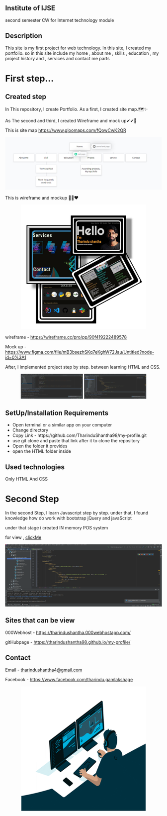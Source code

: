 


## Institute of **IJSE**

second semester CW for Internet technology module 

## Description 
This site is my first project for web technology. In this site, I created my portfolio.
so in this site include my home , about me , skills , education , my project history and , services and contact me parts 
  


# First step...


## Created step
In This repository, I create Portfolio. As a first,  I created  site map.🗺✨

As The second and third, I created Wireframe  and mock up✔✔🤞

This is site map https://www.gloomaps.com/fQowCwK2QR


![git hub logo](/assets/images/sitemap.png)


This is wireframe and mockup 🚀🤘❤


<p align="center">
    <img src="assets\images\mockUp2.jpeg" width="400" height="400">
</p>


wireframe - https://wireframe.cc/pro/pp/90f419222489578


Mock up - https://www.figma.com/file/mB3bsezhSKq7eKghW72Jau/Untitled?node-id=0%3A1


After, I implemented  project step by step. between learning HTML and CSS.

<p align="center">
    <img src="assets\images\work1.png" width="200" height="80" border="solid 1px green">
    <img src="assets\images\work2.png" width="200" height="80" border="solid 1px green">
</p>

## SetUp/Installation Requirements

<ul>
    <li>Open terminal or a similar app on your computer </li>
    <li>Change directory</li>
    <li>Copy Link - https://github.com/TharinduShantha98/my-profile.git </li>
    <li>use git clone and paste that link after it to clone the repository</li>
    <li>Open the folder it provides </li>
    <li>open the HTML folder inside</li>
    
    
</ul>

## Used technologies

Only HTML And CSS


# Second Step
In the second Step, I learn Javascript step by step.
under that, I found knowledge
how do work with bootstrap jQuery and javaScript

under that stage i created IN memory POS system 

for view , <a href= "otherPages\myprojects\Assignment\SPA\Index.html"> clickMe</a>


 <img src="assets\images\work2.png" width="800" height="200" border="solid 1px green">
     



##  Sites that can be view

000Webhost - https://tharindushantha.000webhostapp.com/

gitHubpage -  https://tharindushantha98.github.io/my-profile/

## Contact 
Email - tharindushantha4@gmail.com

Facebook - https://www.facebook.com/tharindu.gamlakshage

<p align="center">
    <img src="assets\images\software-engineering.gif" width="400" height="400">
</p>










